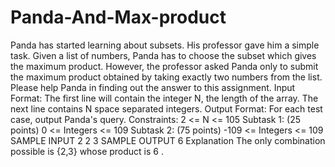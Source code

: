 # Panda-And-Max-product
Panda has started learning about subsets. His professor gave him a simple task. Given a list of numbers, Panda has to choose the subset which gives the maximum product. However, the professor asked Panda only to submit the maximum product obtained by taking exactly two numbers from the list. Please help Panda in finding out the answer to this assignment.  Input Format:  The first line will contain the integer N, the length of the array. The next line contains N space separated integers.  Output Format:  For each test case, output Panda's query.  Constraints:  2 &lt;= N &lt;= 105  Subtask 1: (25 points) 0 &lt;= Integers &lt;= 109  Subtask 2: (75 points) -109 &lt;= Integers &lt;= 109  SAMPLE INPUT  2 2 3 SAMPLE OUTPUT  6 Explanation The only combination possible is {2,3} whose product is 6 .
